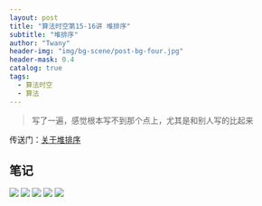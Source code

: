 ```yaml
---
layout: post
title: "算法时空第15-16讲 堆排序"
subtitle: "堆排序"
author: "Twany"
header-img: "img/bg-scene/post-bg-four.jpg"
header-mask: 0.4
catalog: true
tags:
  - 算法时空
  - 算法
---
```


> 写了一遍，感觉根本写不到那个点上，尤其是和别人写的比起来

传送门：[关于堆排序](https://mp.weixin.qq.com/s?__biz=MzIxMjE5MTE1Nw==&mid=2653195208&idx=1&sn=e3d6559402148458f0a4993b47d8bc6f&chksm=8c99f912bbee7004625a0b204acc8484acbdf4f1b18953e7ff5acbea958ec002d8c8ea072792&mpshare=1&scene=23&srcid=0728b4lups6LIpVxsuho0jsH&sharer_sharetime=1564302898506&sharer_shareid=2b9f8a7d1ad077d765d19bfaf378a192#rd)

## 笔记
![](https://i.loli.net/2019/07/28/5d3d60d441e5f18036.jpg)
![](https://i.loli.net/2019/07/28/5d3d60d337add85680.jpg)
![](https://i.loli.net/2019/07/28/5d3d60c5f0c4758989.jpg)
![](https://i.loli.net/2019/07/28/5d3d60c81abb885443.jpg)
![](https://i.loli.net/2019/07/28/5d3d60c70dc6631624.jpg)